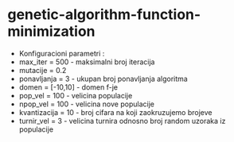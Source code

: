 # genetic-algorithm-function-minimization

- Konfiguracioni parametri :
- max_iter = 500 - maksimalni broj iteracija
- mutacije = 0.2
- ponavljanja = 3 - ukupan broj ponavljanja algoritma
- domen = [-10,10] - domen f-je
- pop_vel = 100 - velicina populacije
- npop_vel = 100 - velicina nove populacije
- kvantizacija = 10 - broj cifara na koji zaokruzujemo brojeve
- turnir_vel = 3 - velicina turnira odnosno broj random uzoraka iz
populacije
